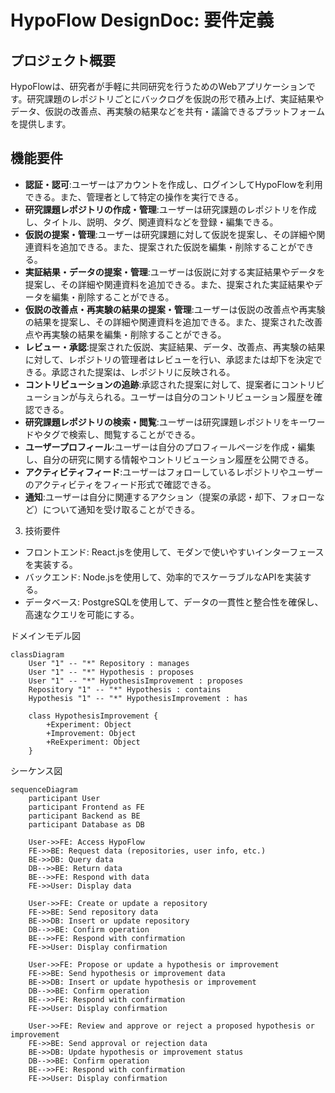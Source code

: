 # HypoFlow DesignDoc: 要件定義
## プロジェクト概要
HypoFlowは、研究者が手軽に共同研究を行うためのWebアプリケーションです。研究課題のレポジトリごとにバックログを仮説の形で積み上げ、実証結果やデータ、仮説の改善点、再実験の結果などを共有・議論できるプラットフォームを提供します。

## 機能要件
- **認証・認可**:ユーザーはアカウントを作成し、ログインしてHypoFlowを利用できる。また、管理者として特定の操作を実行できる。
- **研究課題レポジトリの作成・管理**:ユーザーは研究課題のレポジトリを作成し、タイトル、説明、タグ、関連資料などを登録・編集できる。
- **仮説の提案・管理**:ユーザーは研究課題に対して仮説を提案し、その詳細や関連資料を追加できる。また、提案された仮説を編集・削除することができる。
- **実証結果・データの提案・管理**:ユーザーは仮説に対する実証結果やデータを提案し、その詳細や関連資料を追加できる。また、提案された実証結果やデータを編集・削除することができる。
- **仮説の改善点・再実験の結果の提案・管理**:ユーザーは仮説の改善点や再実験の結果を提案し、その詳細や関連資料を追加できる。また、提案された改善点や再実験の結果を編集・削除することができる。
- **レビュー・承認**:提案された仮説、実証結果、データ、改善点、再実験の結果に対して、レポジトリの管理者はレビューを行い、承認または却下を決定できる。承認された提案は、レポジトリに反映される。
- **コントリビューションの追跡**:承認された提案に対して、提案者にコントリビューションが与えられる。ユーザーは自分のコントリビューション履歴を確認できる。
- **研究課題レポジトリの検索・閲覧**:ユーザーは研究課題レポジトリをキーワードやタグで検索し、閲覧することができる。
- **ユーザープロフィール**:ユーザーは自分のプロフィールページを作成・編集し、自分の研究に関する情報やコントリビューション履歴を公開できる。
- **アクティビティフィード**:ユーザーはフォローしているレポジトリやユーザーのアクティビティをフィード形式で確認できる。
- **通知**:ユーザーは自分に関連するアクション（提案の承認・却下、フォローなど）について通知を受け取ることができる。

3. 技術要件
- フロントエンド: React.jsを使用して、モダンで使いやすいインターフェースを実装する。
- バックエンド: Node.jsを使用して、効率的でスケーラブルなAPIを実装する。
- データベース: PostgreSQLを使用して、データの一貫性と整合性を確保し、高速なクエリを可能にする。

ドメインモデル図

```mermaid
classDiagram
    User "1" -- "*" Repository : manages
    User "1" -- "*" Hypothesis : proposes
    User "1" -- "*" HypothesisImprovement : proposes
    Repository "1" -- "*" Hypothesis : contains
    Hypothesis "1" -- "*" HypothesisImprovement : has

    class HypothesisImprovement {
        +Experiment: Object
        +Improvement: Object
        +ReExperiment: Object
    }

```


シーケンス図

```mermaid
sequenceDiagram
    participant User
    participant Frontend as FE
    participant Backend as BE
    participant Database as DB

    User->>FE: Access HypoFlow
    FE->>BE: Request data (repositories, user info, etc.)
    BE->>DB: Query data
    DB-->>BE: Return data
    BE-->>FE: Respond with data
    FE->>User: Display data

    User->>FE: Create or update a repository
    FE->>BE: Send repository data
    BE->>DB: Insert or update repository
    DB-->>BE: Confirm operation
    BE-->>FE: Respond with confirmation
    FE->>User: Display confirmation

    User->>FE: Propose or update a hypothesis or improvement
    FE->>BE: Send hypothesis or improvement data
    BE->>DB: Insert or update hypothesis or improvement
    DB-->>BE: Confirm operation
    BE-->>FE: Respond with confirmation
    FE->>User: Display confirmation

    User->>FE: Review and approve or reject a proposed hypothesis or improvement
    FE->>BE: Send approval or rejection data
    BE->>DB: Update hypothesis or improvement status
    DB-->>BE: Confirm operation
    BE-->>FE: Respond with confirmation
    FE->>User: Display confirmation

```

